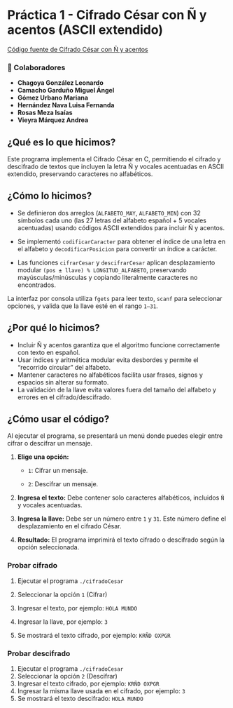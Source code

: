 # Práctica 1 - Cifrado César con Ñ y acentos (ASCII extendido)

[Código fuente de Cifrado César con Ñ y acentos](https://github.com/MarianaGU18/Criptografia_S2026-1/blob/main/Pr%C3%A1cticas/P01_Cifrado_Cesar/cifradoCesar.c)

### 👥 Colaboradores

- **Chagoya González Leonardo**
- **Camacho Garduño Miguel Ángel**
- **Gómez Urbano Mariana**
- **Hernández Nava Luisa Fernanda**
- **Rosas Meza Isaías**
- **Vieyra Márquez Andrea**

## ¿Qué es lo que hicimos?

Este programa implementa el Cifrado César en C, permitiendo el cifrado y descifrado de textos que incluyen la letra Ñ y vocales acentuadas en ASCII extendido, preservando caracteres no alfabéticos.

## ¿Cómo lo hicimos?

- Se definieron dos arreglos (`ALFABETO_MAY`, `ALFABETO_MIN`) con 32 símbolos cada uno (las 27 letras del alfabeto español + 5 vocales acentuadas) usando códigos ASCII extendidos para incluir Ñ y acentos.

- Se implementó `codificarCaracter` para obtener el índice de una letra en el alfabeto y `decodificarPosicion` para convertir un índice a carácter.

- Las funciones `cifrarCesar` y `descifrarCesar` aplican desplazamiento modular `(pos ± llave) % LONGITUD_ALFABETO`, preservando mayúsculas/minúsculas y copiando literalmente caracteres no encontrados.

La interfaz por consola utiliza `fgets` para leer texto, `scanf` para seleccionar opciones, y valida que la llave esté en el rango `1–31`.

## ¿Por qué lo hicimos?

- Incluir Ñ y acentos garantiza que el algoritmo funcione correctamente con texto en español.
- Usar índices y aritmética modular evita desbordes y permite el “recorrido circular” del alfabeto.
- Mantener caracteres no alfabéticos facilita usar frases, signos y espacios sin alterar su formato.
- La validación de la llave evita valores fuera del tamaño del alfabeto y errores en el cifrado/descifrado.

## ¿Cómo usar el código?

Al ejecutar el programa, se presentará un menú donde puedes elegir entre cifrar o descifrar un mensaje.

1. **Elige una opción:**

   - `1`: Cifrar un mensaje.

   - `2`: Descifrar un mensaje.

2. **Ingresa el texto:** Debe contener solo caracteres alfabéticos, incluidos `Ñ` y vocales acentuadas.
3. **Ingresa la llave:** Debe ser un número entre `1` y `31`. Este número define el desplazamiento en el cifrado César.
4. **Resultado:** El programa imprimirá el texto cifrado o descifrado según la opción seleccionada.

### **Probar cifrado**

1. Ejecutar el programa `./cifradoCesar`

2. Seleccionar la opción `1` (Cifrar)

3. Ingresar el texto, por ejemplo: `HOLA MUNDO`

4. Ingresar la llave, por ejemplo: `3`

5. Se mostrará el texto cifrado, por ejemplo: `KRÑD OXPGR`

### **Probar descifrado**

1. Ejecutar el programa `./cifradoCesar`
2. Seleccionar la opción `2` (Descifrar)
3. Ingresar el texto cifrado, por ejemplo: `KRÑD OXPGR`
4. Ingresar la misma llave usada en el cifrado, por ejemplo: `3`
5. Se mostrará el texto descifrado: `HOLA MUNDO`
